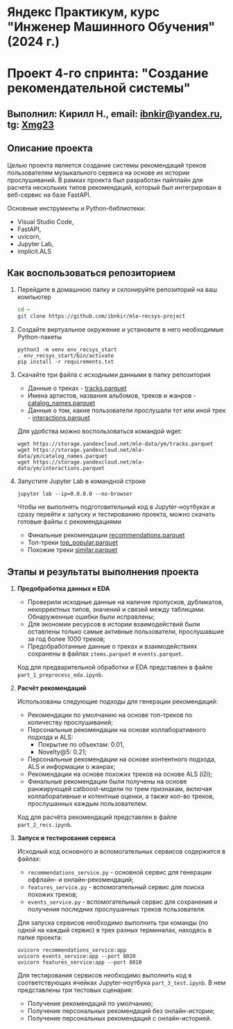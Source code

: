 # Яндекс Практикум, курс "Инженер Машинного Обучения" (2024 г.)
# Проект 4-го спринта: "Создание рекомендательной системы"
## Выполнил: Кирилл Н., email: ibnkir@yandex.ru, tg: [Xmg23](https://t.me/Xmg23)

## Описание проекта
Целью проекта является создание системы рекомендаций треков 
пользователям музыкального сервиса на основе их истории прослушиваний.
В рамках проекта был разработан пайплайн для расчета нескольких типов рекомендаций,
который был интегрирован в веб-сервис на базе FastAPI.

Основные инструменты и Python-библиотеки:
- Visual Studio Code,
- FastAPI, 
- uvicorn,
- Jupyter Lab,
- implicit.ALS


## Как воспользоваться репозиторием
1. Перейдите в домашнюю папку и склонируйте репозиторий на ваш компьютер
   ```bash
   cd ~
   git clone https://github.com/ibnkir/mle-recsys-project
   ```

2. Создайте виртуальное окружение и установите в него необходимые Python-пакеты
    ```
    python3 -m venv env_recsys_start
    . env_recsys_start/bin/activate
    pip install -r requirements.txt
    ```

3. Скачайте три файла с исходными данными в папку репозитория
    - Данные о треках - [tracks.parquet](https://storage.yandexcloud.net/mle-data/ym/tracks.parquet)
    - Имена артистов, названия альбомов, треков и жанров - [catalog_names.parquet](https://storage.yandexcloud.net/mle-data/ym/catalog_names.parquet)
    - Данные о том, какие пользователи прослушали тот или иной трек - [interactions.parquet](https://storage.yandexcloud.net/mle-data/ym/interactions.parquet)
 
    Для удобства можно воспользоваться командой wget:
    ```
    wget https://storage.yandexcloud.net/mle-data/ym/tracks.parquet
    wget https://storage.yandexcloud.net/mle-data/ym/catalog_names.parquet
    wget https://storage.yandexcloud.net/mle-data/ym/interactions.parquet
    ```

4. Запустите Jupyter Lab в командной строке
    ```
    jupyter lab --ip=0.0.0.0 --no-browser
    ```

    Чтобы не выполнять подготовительный код в Jupyter-ноутбуках и 
    сразу перейти к запуску и тестированию проекта, 
    можно скачать готовые файлы с рекомендациями
    - Финальные рекомендации [recommendations.parquet](https://disk.yandex.ru/d/R1ULEtxD49lwCQ)
    - Топ-треки [top_popular.parquet](https://disk.yandex.ru/d/r77Dj16hUuB6CA)
    - Похожие треки [similar.parquet](https://disk.yandex.ru/d/uOb0ISU6lbDF8g)

## Этапы и результаты выполнения проекта
1. __Предобработка данных и EDA__
    - Проверили исходные данные на наличие пропусков, дубликатов, некорректных типов, 
    значений и связей между таблицами. Обнаруженные ошибки были исправлены;
    - Для экономии ресурсов в истории взаимодействий были оставлены только самые
    активные пользователи, прослушавшие за год более 1000 треков;
    - Предобработанные данные о треках и взаимодействиях сохранены в файлах 
    `items.parquet` и `events.parquet`.
    
    Код для предварительной обработки и EDA представлен в файле `part_1_preprocess_eda.ipynb`.

2. __Расчёт рекомендаций__
    
    Использованы следующие подходы для генерации рекомендаций:
    - Рекомендации по умолчанию на основе топ-треков по количеству прослушиваний;
    - Персональные рекомендации на основе коллаборативного подхода и ALS:
        - Покрытие по объектам: 0.01,
        - Novelty@5: 0.21;
    - Персональные рекомендации на основе контентного подхода, ALS и информации о жанрах;
    - Рекомендации на основе похожих треков на основе ALS (i2i);
    - Финальные рекомендации были получены на основе ранжирующей catboost-модели
    по трем признакам, включая коллаборативные и котентные оценки, а также 
    кол-во треков, прослушанных каждым пользователем.

    Код для расчёта рекомендаций представлен в файле `part_2_recs.ipynb`.

3. __Запуск и тестирования сервиса__
    
    Исходный код основного и вспомогательных сервисов содержится в файлах:
    - `recommendations_service.py` - основной сервис для генерации оффлайн- и онлайн-рекомендаций;
    - `features_service.py` - вспомогательный сервис для поиска похожих треков;
    - `events_service.py` - вспомогательный сервис для сохранения и получения 
    последних прослушанных треков пользователя.
    
    Для запуска сервисов необходимо выполнить три команды (по одной на каждый сервис) в трех разных терминалах, находясь в папке проекта:
    ```
    uvicorn recommendations_service:app
    uvicorn events_service:app --port 8020
    uvicorn features_service:app --port 8010
    ```
    
    Для тестирования сервисов необходимо выполнить код в соответствующих ячейках Jupyter-ноутбука `part_3_test.ipynb`. В нем представлены три тестовых сценария:
    - Получение рекомендаций по умолчанию;
    - Получение персональных рекомендаций без онлайн-истории;
    - Получение персональных рекомендаций с онлайн-историей.

